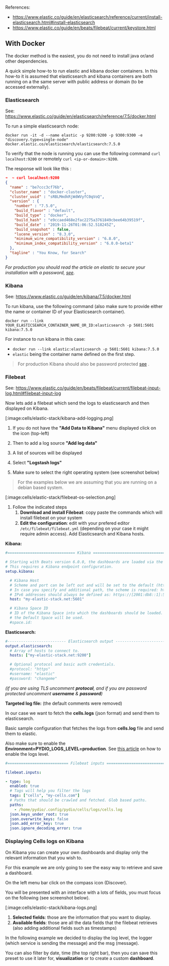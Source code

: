 References:

- https://www.elastic.co/guide/en/elasticsearch/reference/current/install-elasticsearch.html#install-elasticsearch
- https://www.elastic.co/guide/en/beats/filebeat/current/keystore.html

## With Docker

The docker method is the easiest, you do not need to install java or/and other dependencies.

A quick simple how-to to run elastic and kibana docker containers.
In this how-to it is assumed  that elasticsearch and kibana containers are both running on a the same server with public address or domain (to be accessed externally).

### Elasticsearch

See: https://www.elastic.co/guide/en/elasticsearch/reference/7.5/docker.html

To run a simple elasticsearch node:

`docker run -it -d --name elastic -p 9200:9200 -p 9300:9300 -e "discovery.type=single-node" docker.elastic.co/elasticsearch/elasticsearch:7.5.0`

To verify that the node is running you can use the following command `curl localhost:9200` or remotely `curl <ip-or-domain>:9200`.

The response will look like this :

```json
➜  ~ curl localhost:9200
{
  "name" : "be7ccc3cf76b",
  "cluster_name" : "docker-cluster",
  "cluster_uuid" : "sRBLMmdkRjWdWVyfC0qVoQ",
  "version" : {
    "number" : "7.5.0",
    "build_flavor" : "default",
    "build_type" : "docker",
    "build_hash" : "e9ccaed468e2fac2275a3761849cbee64b39519f",
    "build_date" : "2019-11-26T01:06:52.518245Z",
    "build_snapshot" : false,
    "lucene_version" : "8.3.0",
    "minimum_wire_compatibility_version" : "6.8.0",
    "minimum_index_compatibility_version" : "6.0.0-beta1"
  },
  "tagline" : "You Know, for Search"
}
```

*For production you should read the article on elastic to secure your installation with a password, [see](https://www.elastic.co/guide/en/elasticsearch/reference/current/configuring-security.html).*

### Kibana

See: https://www.elastic.co/guide/en/kibana/7.5/docker.html

To run kibana, use the following command (also make sure to provide either the name or container ID of your Elasticsearch container).

`docker run --link YOUR_ELASTICSEARCH_CONTAINER_NAME_OR_ID:elasticsearch -p 5601:5601 kibana:7.5.0`

For instance to run kibana in this case:

- `docker run --link elastic:elasticsearch -p 5601:5601 kibana:7.5.0` 
- `elastic` being the container name defined on the first step.

> For production Kibana should also be password protected [see](https://www.elastic.co/guide/en/kibana/7.5/using-kibana-with-security.html) .

### Filebeat

See: https://www.elastic.co/guide/en/beats/filebeat/current/filebeat-input-log.html#filebeat-input-log

Now lets add a filebeat which send the logs to elasticsearch and then displayed on Kibana.

[:image:cells/elastic-stack/kibana-add-logging.png]

1. If you do not have the **"Add Data to Kibana"** menu displayed click on the icon (top-left)

2. Then to add a log source **"Add log data"**

3. A list of sources will be displayed

4. Select **"Logstash logs"**

5. Make sure to select the right operating system (see screenshot below)

> For the examples below we are assuming that you are running on a debian based system.

[:image:cells/elastic-stack/filebeat-os-selection.png]

1. Follow the indicated steps
   1. **Download and install Filebeat**:  copy paste the commands which will install filebeat on your system
   2. **Edit the configuration**: edit with your prefered editor `/etc/filebeat/filebeat.yml` (depending on your case it might require admin access).
      Add Elasticsearch and Kibana hosts.

**Kibana:**

```yaml
#============================== Kibana =====================================

# Starting with Beats version 6.0.0, the dashboards are loaded via the Kibana API.
# This requires a Kibana endpoint configuration.
setup.kibana:

  # Kibana Host
  # Scheme and port can be left out and will be set to the default (http and 5601)
  # In case you specify and additional path, the scheme is required: http://localhost:5601/path
  # IPv6 addresses should always be defined as: https://[2001:db8::1]:5601
  host: "my-elastic-stack.net:5601"

  # Kibana Space ID
  # ID of the Kibana Space into which the dashboards should be loaded. By default,
  # the Default Space will be used.
  #space.id:
```

**Elasticsearch:**

```yaml
#-------------------------- Elasticsearch output ------------------------------
output.elasticsearch:
  # Array of hosts to connect to.
  hosts: ["my-elastic-stack.net:9200"]

  # Optional protocol and basic auth credentials.
  #protocol: "https"
  #username: "elastic"
  #password: "changeme"
```

*(if you are using TLS uncomment **protocol**, and if you are password protected uncomment **username** & **password**)*

**Targeted log file:** (the default comments were removed)

In our case we want to fetch the **cells.logs** (json format) and send them to elasticsearch.

Basic sample configuration that fetches the logs from **cells.log** file and send them to elastic.

Also make sure to enable the **Environment=PYDIO_LOGS_LEVEL=production**.
See [this article](https://pydio.com/en/docs/cells/v2/systems-logs) on how to enable the logs level.

```yaml
#=========================== Filebeat inputs =============================

filebeat.inputs:

- type: log
  enabled: true
  # Tags will help you filter the logs
  tags: ["cells", "my-cells.com"]
  # Paths that should be crawled and fetched. Glob based paths.
  paths:
    - /home/pydio/.config/pydio/cells/logs/cells.log
  json.keys_under_root: true
  json.overwrite_keys: false
  json.add_error_key: true
  json.ignore_decoding_error: true
```

### Displaying Cells logs on Kibana

On Kibana you can create your own dashboards and display only the relevant information that you wish to.

For this example we are only going to see the easy way to retrieve and save a dashboard.

On the left menu bar click on the compass icon (Discover).

You will be presented with an interface with a lots of fields, you must focus on the following (see screenshot below).

[:image:cells/elastic-stack/kibana-logs.png]


1. **Selected fields**: those are the information that you want to display.
2. **Available fields**: those are all the data fields that the filebeat retrieves (also adding additional fields such as timestamps)

In the following example we decided to display the log level, the logger (which service is sending the message) and the msg (message).

You can also filter by date, time (the top right bar), then you can save this preset to use it later for, **visualization** or to create a custom **dashboard**.
